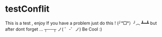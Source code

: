 # testConflit
This is a test , enjoy 
If you have a problem just do this ! (╯°□°）╯︵ ┻━┻
but after dont forget ... ┬──┬ ノ( ゜-゜ノ) Be Cool :)
